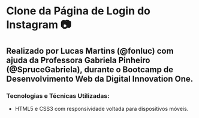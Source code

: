 # Clone da Página de Login do Instagram :camera:

## Realizado por Lucas Martins (@fonluc) com ajuda  da Professora Gabriela Pinheiro (@SpruceGabriela), durante o Bootcamp de Desenvolvimento Web da Digital Innovation One.

### Tecnologias e Técnicas Utilizadas:

- HTML5 e CSS3 com responsividade voltada para dispositivos móveis.

